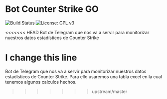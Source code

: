 # Bot Counter Strike GO
[![Build Status](https://travis-ci.org/Maverick94/botCS.svg?branch=master)](https://travis-ci.org/Maverick94/botCS) [![License: GPL v3](https://img.shields.io/badge/License-GPL%20v3-blue.svg)](https://www.gnu.org/licenses/gpl-3.0)

<<<<<<< HEAD
Bot de Telegram que nos va a servir para monitorizar nuestros datos estadísticos de Counter Strike

I change this line
=======
Bot de Telegram que nos va a servir para monitorizar nuestros datos estadísticos de Counter Strike. Para ello usaremos una tabla excel en la cual tenemos algunos calculos hechos.
>>>>>>> upstream/master
